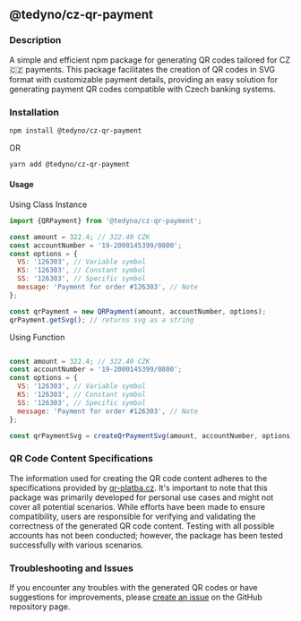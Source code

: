 ## @tedyno/cz-qr-payment

### Description
A simple and efficient npm package for generating QR codes tailored for CZ 🇨🇿 payments. This package facilitates the creation of QR codes in SVG format with customizable payment details, providing an easy solution for generating payment QR codes compatible with Czech banking systems.

### Installation
```bash
npm install @tedyno/cz-qr-payment
```
OR
```bash
yarn add @tedyno/cz-qr-payment
```

#### Usage
Using Class Instance
```js
import {QRPayment} from '@tedyno/cz-qr-payment';

const amount = 322.4; // 322.40 CZK
const accountNumber = '19-2000145399/0800';
const options = {
  VS: '126303', // Variable symbol
  KS: '126303', // Constant symbol
  SS: '126303', // Specific symbol
  message: 'Payment for order #126303', // Note
};

const qrPayment = new QRPayment(amount, accountNumber, options);
qrPayment.getSvg(); // returns svg as a string
```

Using Function
```js

const amount = 322.4; // 322.40 CZK
const accountNumber = '19-2000145399/0800';
const options = {
  VS: '126303', // Variable symbol
  KS: '126303', // Constant symbol
  SS: '126303', // Specific symbol
  message: 'Payment for order #126303', // Note
};

const qrPaymentSvg = createQrPaymentSvg(amount, accountNumber, options); // returns svg as a string
```

### QR Code Content Specifications
The information used for creating the QR code content adheres to the specifications provided by [qr-platba.cz](https://qr-platba.cz/pro-vyvojare/specifikace-formatu/). It's important to note that this package was primarily developed for personal use cases and might not cover all potential scenarios. While efforts have been made to ensure compatibility, users are responsible for verifying and validating the correctness of the generated QR code content. Testing with all possible accounts has not been conducted; however, the package has been tested successfully with various scenarios.

### Troubleshooting and Issues
If you encounter any troubles with the generated QR codes or have suggestions for improvements, please [create an issue](https://github.com/tedyno/cz-qr-payment/issues) on the GitHub repository page.
